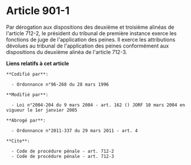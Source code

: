 # Article 901-1

Par dérogation aux dispositions des deuxième et troisième alinéas de l'article 712-2, le président du tribunal de première
instance exerce les fonctions de juge de l'application des peines. Il exerce les attributions dévolues au tribunal de
l'application des peines conformément aux dispositions du deuxième alinéa de l'article 712-3.

**Liens relatifs à cet article**

	**Codifié par**:

	  - Ordonnance n°96-268 du 28 mars 1996

	**Modifié par**:

	  - Loi n°2004-204 du 9 mars 2004 - art. 162 () JORF 10 mars 2004 en vigueur le 1er janvier 2005

	**Abrogé par**:

	  - Ordonnance n°2011-337 du 29 mars 2011 - art. 4

	**Cite**:

	  - Code de procédure pénale - art. 712-2
	  - Code de procédure pénale - art. 712-3
